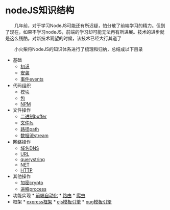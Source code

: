 # nodeJS知识结构

　　几年前，对于学习NodeJS可能还有所迟疑，怕分散了前端学习的精力。但到了现在，如果不学习nodeJS，前端的学习却可能无法再有所进展。技术的进步就是这么残酷。对新技术观望的时候，该技术已经大行其道了

　　小火柴将NodeJS的知识体系进行了梳理和归纳，总结成以下目录

  * 基础
      * [初识](base/base.md)
      * [安装](base/setup.md)
      * [事件events](base/events.md)
  * 代码组织
      * [模块](code/module.md) 
      * [包](code/packet.md) 
      * [NPM](code/npm.md) 
  * 文件操作
      * [二进制buffer](file/buffer.md) 
      * [文件fs](file/file.md) 
      * [路径path](file/path.md) 
      * [数据流stream](file/stream.md) 
  * 网络操作
      * [域名DNS](network/dns.md) 
      * [URL](network/url.md) 
      * [querystring](network/querystring.md) 
      * [NET](network/net.md) 
      * [HTTP](network/http.md) 
  * 其他操作
      * [加密crypto](others/crypto.md) 
      * [进程process](others/process.md)
  * 功能实现
        * [前端自动化](ability/auto.md)
        * [路由](ability/route.md)
        * [爬虫](ability/reptile.md)   
  * 框架
        * [express框架](frame/express.md)
        * [ejs模板引擎](frame/ejs.md)
        * [pug模板引擎](frame/pug.md) 